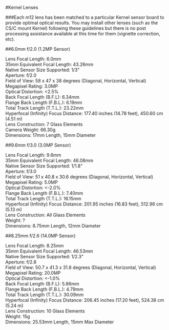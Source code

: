 #Kernel Lenses

###Each m12 lens has been matched to a particular Kernel sensor board to provide optimal optical results. You may install other lenses (such as the CS/C mount Kernel) following these guidelines but there is no post processing assistance available at this time for them (vignette correction, etc).

##6.0mm f/2.0 (1.2MP Sensor)

Lens Focal Length: 6.0mm  
35mm Equivalent Focal Length: 43.26mm  
Native Sensor Size Supported: 1/3"  
Aperture: f/2.0  
Field of View: 58 x 47 x 38 degrees (Diagonal, Horizontal, Vertical)  
Megapixel Rating: 3.0MP  
Optical Distortion: <2.5%  
Back Focal Length (B.F.L): 6.34mm  
Flange Back Length (F.B.L.): 6.19mm  
Total Track Length (T.T.L.): 23.22mm  
Hyperfocal (Infinity) Focus Distance: 177.40 inches (14.78 feet), 450.60 cm (4.51 m)  
Lens Construction: 7 Glass Elements  
Camera Weight: 66.30g  
Dimensions: 17mm Length, 15mm Diameter  

##9.6mm f/3.0 (3.0MP Sensor)

Lens Focal Length: 9.6mm  
35mm Equivalent Focal Length: 46.08mm  
Native Sensor Size Supported: 1/1.8"  
Aperture: f/3.0  
Field of View: 51 x 40.8 x 30.6 degrees (Diagonal, Horizontal, Vertical)  
Megapixel Rating: 5.0MP  
Optical Distortion: <-2.0%  
Flange Back Length (F.B.L.): 7.40mm  
Total Track Length (T.T.L.): 16.15mm  
Hyperfocal (Infinity) Focus Distance: 201.95 inches (16.83 feet), 512.96 cm (5.13 m)  
Lens Construction: All Glass Elements  
Weight: ?  
Dimensions: 8.75mm Length, 12mm Diameter  

##8.25mm f/2.6 (14.0MP Sensor)

Lens Focal Length: 8.25mm  
35mm Equivalent Focal Length: 46.53mm  
Native Sensor Size Supported: 1/2.3"  
Aperture: f/2.8  
Field of View: 50.7 x 41.3 x 31.8 degrees (Diagonal, Horizontal, Vertical)  
Megapixel Rating: 20.0MP  
Optical Distortion: <-1.0%  
Back Focal Length (B.F.L): 5.86mm  
Flange Back Length (F.B.L.): 4.79mm  
Total Track Length (T.T.L.): 30.09mm  
Hyperfocal (Infinity) Focus Distance: 206.45 inches (17.20 feet), 524.38 cm (5.24 m)  
Lens Construction: 10 Glass Elements  
Weight: 15g  
Dimensions: 25.53mm Length, 15mm Max Diameter  

